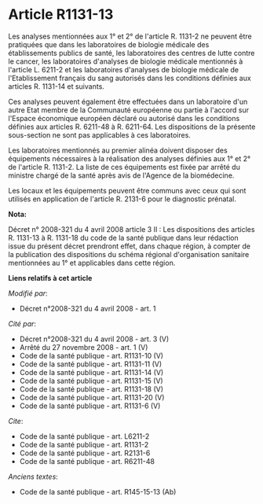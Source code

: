 # Article R1131-13

Les analyses mentionnées aux 1° et 2° de l'article R. 1131-2 ne peuvent être pratiquées que dans les laboratoires de biologie
médicale des établissements publics de santé, les laboratoires des centres de lutte contre le cancer, les laboratoires
d'analyses de biologie médicale mentionnés à l'article L. 6211-2 et les laboratoires d'analyses de biologie médicale de
l'Etablissement français du sang autorisés dans les conditions définies aux articles R. 1131-14 et suivants. 

Ces analyses peuvent également être effectuées dans un laboratoire d'un autre Etat membre de la Communauté européenne ou
partie à l'accord sur l'Espace économique européen déclaré ou autorisé dans les conditions définies aux articles R. 6211-48 à
R. 6211-64. Les dispositions de la présente sous-section ne sont pas applicables à ces laboratoires. 

Les laboratoires mentionnés au premier alinéa doivent disposer des équipements nécessaires à la réalisation des analyses
définies aux 1° et 2° de l'article R. 1131-2. La liste de ces équipements est fixée par arrêté du ministre chargé de la santé
après avis de l'Agence de la biomédecine. 

Les locaux et les équipements peuvent être communs avec ceux qui sont utilisés en application de l'article R. 2131-6 pour le
diagnostic prénatal.

**Nota:**

Décret n° 2008-321 du 4 avril 2008 article 3 II :  Les dispositions des articles R. 1131-13 à R. 1131-18 du code de la santé
publique dans leur rédaction issue du présent décret prendront effet, dans chaque région, à compter de la publication des
dispositions du schéma régional d'organisation sanitaire mentionnées au 1° et applicables dans cette région.

**Liens relatifs à cet article**

_Modifié par_:

  - Décret n°2008-321 du 4 avril 2008 - art. 1

_Cité par_:

  - Décret n°2008-321 du 4 avril 2008 - art. 3 (V)
  - Arrêté du 27 novembre 2008 - art. 1 (V)
  - Code de la santé publique - art. R1131-10 (V)
  - Code de la santé publique - art. R1131-11 (V)
  - Code de la santé publique - art. R1131-14 (V)
  - Code de la santé publique - art. R1131-15 (V)
  - Code de la santé publique - art. R1131-18 (V)
  - Code de la santé publique - art. R1131-20 (V)
  - Code de la santé publique - art. R1131-6 (V)

_Cite_:

  - Code de la santé publique - art. L6211-2
  - Code de la santé publique - art. R1131-2
  - Code de la santé publique - art. R2131-6
  - Code de la santé publique - art. R6211-48

_Anciens textes_:

  - Code de la santé publique - art. R145-15-13 (Ab)
